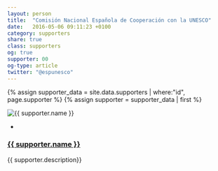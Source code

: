 ```yaml
---
layout: person
title:  "Comisión Nacional Española de Cooperación con la UNESCO"
date:   2016-05-06 09:11:23 +0100
category: supporters
share: true
class: supporters
og: true
supporter: 00
og-type: article
twitter: "@espunesco"
---
```


{% assign supporter_data = site.data.supporters | where:"id", page.supporter %}
{% assign supporter = supporter_data | first %}
<div class="speaker">
	<div class="photo-wrapper"><img src="/assets/img/sponsors/{{ supporter.logo }}" alt="{{ supporter.name }}" class="img-responsive"></div>
	<ul class="speaker-socials">
		<li><a href="mailto:{{ supporter.email }}"><span class="fa fa-envelope"></span></a></li>
	</ul>
	<h3 class="name"><a href="{{ supporter.url }}">{{ supporter.name }}</a></h3>
	<p class="about text-left">{{ supporter.description}} </p>
</div>